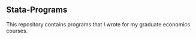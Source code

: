 ## Stata-Programs

This repository contains programs that I wrote for my graduate economics courses. 
